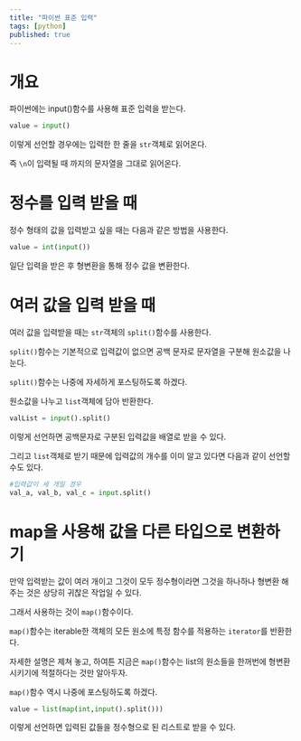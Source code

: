 ```yaml
---
title: "파이썬 표준 입력"
tags: [python]
published: true
---
```

# 개요
파이썬에는 input()함수를 사용해 표준 입력을 받는다.

```python
value = input()
```

이렇게 선언할 경우에는 입력한 한 줄을 `str`객체로 읽어온다.

즉 `\n`이 입력될 때 까지의 문자열을 그대로 읽어온다.

# 정수를 입력 받을 때
정수 형태의 값을 입력받고 싶을 때는 다음과 같은 방법을 사용한다.
```python
value = int(input())
```
일단 입력을 받은 후 형변환을 통해 정수 값을 변환한다.

# 여러 값을 입력 받을 때
여러 값을 입력받을 때는 `str`객체의 `split()`함수를 사용한다.

`split()`함수는 기본적으로 입력값이 없으면 공백 문자로 문자열을 구분해 원소값을 나눈다.

`split()`함수는 나중에 자세하게 포스팅하도록 하겠다.

원소값을 나누고 `list`객체에 담아 반환한다.
```python
valList = input().split()
```
이렇게 선언하면 공백문자로 구분된 입력값을 배열로 받을 수 있다.

그리고 `list`객체로 받기 때문에 입력값의 개수를 이미 알고 있다면 다음과 같이 선언할 수도 있다.
```python
#입력값이 세 개일 경우 
val_a, val_b, val_c = input.split()
```

# map을 사용해 값을 다른 타입으로 변환하기
만약 입력받는 값이 여러 개이고 그것이 모두 정수형이라면 그것을 하나하나 형변환 해주는 것은 상당히 귀찮은 작업일 수 있다.

그래서 사용하는 것이 `map()`함수이다.

`map()`함수는 iterable한 객체의 모든 원소에 특정 함수를 적용하는 `iterator`를 반환한다.

자세한 설명은 제쳐 놓고, 하여튼 지금은 `map()`함수는 list의 원소들을 한꺼번에 형변환시키기에 적절하다는 것만 알아두자.

`map()`함수 역시 나중에 포스팅하도록 하겠다.

```python
value = list(map(int,input().split()))
```
이렇게 선언하면 입력된 값들을 정수형으로 된 리스트로 받을 수 있다.
